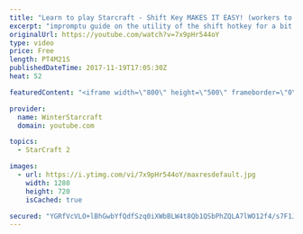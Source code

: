 ```yaml
---
title: "Learn to play Starcraft - Shift Key MAKES IT EASY! (workers to gas, waypoints, ctrl grps, moving)"
excerpt: "impromptu guide on the utility of the shift hotkey for a bit of everything"
originalUrl: https://youtube.com/watch?v=7x9pHr544oY
type: video
price: Free
length: PT4M21S
publishedDateTime: 2017-11-19T17:05:30Z
heat: 52

featuredContent: "<iframe width=\"800\" height=\"500\" frameborder=\"0\" src=\"https://www.youtube.com/embed/7x9pHr544oY\" allow=\"accelerometer; autoplay; encrypted-media; gyroscope; picture-in-picture\" allowfullscreen></iframe>"

provider:
  name: WinterStarcraft
  domain: youtube.com

topics:
  - StarCraft 2

images:
  - url: https://i.ytimg.com/vi/7x9pHr544oY/maxresdefault.jpg
    width: 1280
    height: 720
    isCached: true

secured: "YGRfVcVLO+lBhGwbYfQdfSzq0iXWbBLW4t8Qb1QSbPhZQLA7lWO12f4/s7F1J6JCB8W/S0bHofzpg8cKlhauOwJV/boFZfH0/BUV1vjugehkSplcRg1r40DzH6U8EvUTZIjIBLIu4naTGBeEKojkekA9P9oySLJBXWNSDSPb1mj29ofLEPI8kkU/R5tnYdNTn1byD9oVr4/kIKIR57tQFwV1JmxeP5mNEvUs+hbKaOhIsqeaS8gKPca+cX5jfjO9wuGpIv2BiTo3Nga9Plpa5WY/Hz2ylErf56X+EtwOuu6kLDj9W2ekN6Yo0KZ20IgE8yQnVo6rG67MgZZKJ3ulwvaC22Rmlgs2AkVAfX89v8PtPkyNMBsItQxyAFYiOhcwgd+DxevAU6muxKKeqwrY6xVCRte9wDdYmOK1qXGsHSQ=;UmC9eFRAnX4tKyHEcMnkvA=="
---
```


